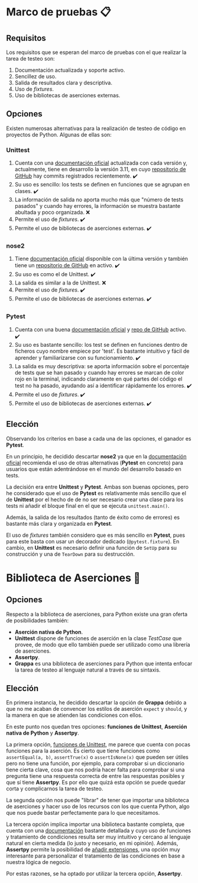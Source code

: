 # Marco de pruebas 📋

## Requisitos
Los requisitos que se esperan del marco de pruebas con el que realizar la tarea de testeo son:
1. Documentación actualizada y soporte activo.
2. Sencillez de uso.
3. Salida de resultados clara y descriptiva.
4. Uso de *fixtures*.
5. Uso de bibliotecas de aserciones externas.

## Opciones

Existen numerosas alternativas para la realización de testeo de código en proyectos de Python. Algunas de ellas son:

### **Unittest**
1. Cuenta con una [documentación oficial](https://docs.python.org/3.10/library/unittest.html) actualizada con cada versión y, actualmente, tiene en desarrollo la versión 3.11, en cuyo [repositorio de GitHub](https://github.com/python/cpython/tree/main/Lib/unittest) hay commits registrados recientemente. ✔️
2. Su uso es sencillo: los tests se definen en funciones que se agrupan en clases. ✔️
3. La información de salida no aporta mucho más que "número de tests pasados" y cuando hay errores, la información se muestra bastante abultada y poco organizada. :x:
4. Permite el uso de *fixtures*. ✔️
5. Permite el uso de bibliotecas de aserciones externas. ✔️

### **nose2**
1. Tiene [documentación oficial](https://docs.nose2.io/en/latest/) disponible con la última versión y también tiene un [repositorio de GitHub](https://github.com/nose-devs/nose2) en activo. ✔️
2. Su uso es como el de Unittest. ✔️
3. La salida es similar a la de Unittest. :x:
4. Permite el uso de *fixtures*. ✔️
5. Permite el uso de bibliotecas de aserciones externas. ✔️

### **Pytest**
1. Cuenta con una buena [documentación oficial](https://docs.pytest.org/en/6.2.x/) y [repo de GitHub](https://github.com/pytest-dev/pytest) activo. ✔️
2. Su uso es bastante sencillo: los test se definen en funciones dentro de ficheros cuyo nombre empiece por 'test'. Es bastante intuitivo y fácil de aprender y familiarizarse con su funcionamiento. ✔️
3. La salida es muy descriptiva: se aporta información sobre el porcentaje de tests que se han pasado y cuando hay errores se marcan de color rojo en la terminal, indicando claramente en qué partes del código el test no ha pasado, ayudando así a identificar rápidamente los errores. ✔️
4. Permite el uso de *fixtures*. ✔️
5. Permite el uso de bibliotecas de aserciones externas. ✔️

## Elección
Observando los criterios en base a cada una de las opciones, el ganador es **Pytest**.

En un principio, he decidido descartar **nose2** ya que en la [documentación oficial](https://docs.nose2.io/en/latest/#nose2-vs-pytest) recomienda el uso de otras alternativas (**Pytest** en concreto) para usuarios que están adentrándose en el mundo del desarrollo basado en tests.

La decisión era entre **Unittest** y **Pytest**. Ambas son buenas opciones, pero he considerado que el uso de **Pytest** es relativamente más sencillo que el de **Unittest** por el hecho de de no ser necesario crear una clase para los tests ni añadir el bloque final en el que se ejecuta ```unittest.main()```.

Además, la salida de los resultados (tanto de éxito como de errores) es bastante más clara y organizada en **Pytest**. 

El uso de *fixtures* también considero que es más sencillo en **Pytest**, pues para este basta con usar un decorador dedicado (```@pytest.fixture```). En cambio, en **Unittest** es necesario definir una función de ```SetUp``` para su construcción y una de ```TearDown``` para su destrucción.


# Biblioteca de Aserciones :no_entry_sign:
## Opciones
Respecto a la biblioteca de aserciones, para Python existe una gran oferta de posibilidades también:

- **Aserción nativa de Python**.
- **Unittest** dispone de funciones de aserción en la clase *TestCase* que provee, de modo que ello también puede ser utilizado como una librería de aserciones.
- **Assertpy**.
- **Grappa** es una biblioteca de aserciones para Python que intenta enfocar la tarea de testeo al lenguaje natural a través de su sintaxis.

## Elección
En primera instancia, he decidido descartar la opción de **Grappa** debido a que no me acaban de convencer los estilos de aserción ```expect``` y ```should```, y la manera en que se atienden las condiciones con ellos. 

En este punto nos quedan tres opciones: **funciones de Unittest**, **Aserción nativa de Python** y **Assertpy**.

La primera opción, [funciones de Unittest](https://docs.python.org/es/3.9/library/unittest.html#classes-and-functions), me parece que cuenta con pocas funciones para la aserción. Es cierto que tiene funciones como ```assertEqual(a, b)```, ```assertTrue(x)``` o ```assertIsNone(x)``` que pueden ser útiles pero no tiene una función, por ejemplo, para comprobar si un diccionario tiene cierta clave, cosa que nos podría hacer falta para comprobar si una pregunta tiene una respuesta correcta de entre las respuestas posibles y que sí tiene **Assertpy**. Es por ello que quizá esta opción se puede quedar corta y complicarnos la tarea de testeo.

La segunda opción nos puede "librar" de tener que importar una biblioteca de aserciones y hacer uso de los recursos con los que cuenta Python, algo que nos puede bastar perfectamente para lo que necesitamos. 

La tercera opción implica importar una biblioteca bastante completa, que cuenta con una [documentación](https://assertpy.github.io/docs.html) bastante detallada y cuyo uso de funciones y tratamiento de condiciones resulta ser muy intuitivo y cercano al lenguaje natural en cierta medida (lo justo y necesario, en mi opinión). Además, **Assertpy** permite la posibilidad de [añadir extensiones](https://assertpy.github.io/docs.html#assertpy.assertpy.add_extension), una opción muy interesante para personalizar el tratamiento de las condiciones en base a nuestra lógica de negocio.

Por estas razones, se ha optado por utilizar la tercera opción, **Assertpy**.
